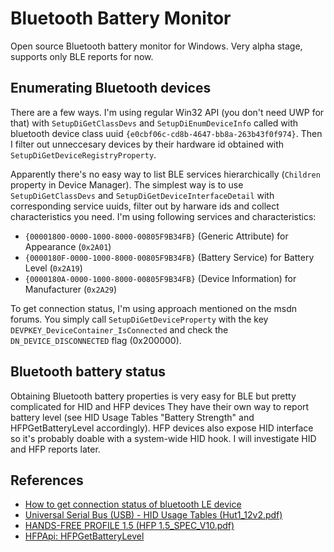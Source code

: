 Bluetooth Battery Monitor
=========================

Open source Bluetooth battery monitor for Windows. Very alpha stage, supports only BLE reports for now.

## Enumerating Bluetooth devices

There are a few ways. I'm using regular Win32 API (you don't need UWP for that)
with `SetupDiGetClassDevs` and `SetupDiEnumDeviceInfo` called with bluetooth device class uuid `{e0cbf06c-cd8b-4647-bb8a-263b43f0f974}`.
Then I filter out unneccesary devices by their hardware id obtained with `SetupDiGetDeviceRegistryProperty`.

Apparently there's no easy way to list BLE services hierarchically (`Children` property in Device Manager).
The simplest way is to use `SetupDiGetClassDevs` and `SetupDiGetDeviceInterfaceDetail` with corresponding service uuids,
filter out by harware ids and collect characteristics you need. I'm using following services and characteristics:

* `{00001800-0000-1000-8000-00805F9B34FB}` (Generic Attribute) for Appearance (`0x2A01`)
* `{0000180F-0000-1000-8000-00805F9B34FB}` (Battery Service) for Battery Level (`0x2A19`)
* `{0000180A-0000-1000-8000-00805F9B34FB}` (Device Information) for Manufacturer (`0x2A29`)

To get connection status, I'm using approach mentioned on the msdn forums. You simply call `SetupDiGetDeviceProperty` with the key `DEVPKEY_DeviceContainer_IsConnected` and
check the `DN_DEVICE_DISCONNECTED` flag (0x200000).

## Bluetooth battery status

Obtaining Bluetooth battery properties is very easy for BLE but pretty complicated for HID and HFP devices
They have their own way to report battery level (see HID Usage Tables "Battery Strength"
and HFPGetBatteryLevel accordingly). HFP devices also expose HID interface so it's probably
doable with a system-wide HID hook. I will investigate HID and HFP reports later.

## References

* [How to get connection status of bluetooth LE device](https://social.msdn.microsoft.com/Forums/windowsdesktop/en-US/7b21b52f-bf85-4643-a717-9d62e15ffb51/how-to-get-connection-status-of-bluetooth-le-device-in-windows-81?forum=wdk)
* [Universal Serial Bus (USB) - HID Usage Tables (Hut1_12v2.pdf)](http://www.usb.org/developers/hidpage/Hut1_12v2.pdf)
* [HANDS-FREE PROFILE 1.5 (HFP 1.5_SPEC_V10.pdf)](https://www.bluetooth.org/docman/handlers/DownloadDoc.ashx?doc_id=41181)
* [HFPApi: HFPGetBatteryLevel](https://msdn.microsoft.com/en-us/library/cc510716.aspx)

